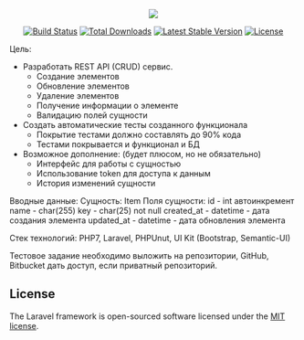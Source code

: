 <p align="center"><img src="https://laravel.com/assets/img/components/logo-laravel.svg"></p>

<p align="center">
<a href="https://travis-ci.org/laravel/framework"><img src="https://travis-ci.org/laravel/framework.svg" alt="Build Status"></a>
<a href="https://packagist.org/packages/laravel/framework"><img src="https://poser.pugx.org/laravel/framework/d/total.svg" alt="Total Downloads"></a>
<a href="https://packagist.org/packages/laravel/framework"><img src="https://poser.pugx.org/laravel/framework/v/stable.svg" alt="Latest Stable Version"></a>
<a href="https://packagist.org/packages/laravel/framework"><img src="https://poser.pugx.org/laravel/framework/license.svg" alt="License"></a>
</p>

Цель:
- Разработать REST API (CRUD) сервис.
    - Создание элементов
    - Обновление элементов
    - Удаление элементов
    - Получение информации о элементе
    - Валидацию полей сущности
- Создать автоматические тесты созданного функционала
    - Покрытие тестами должно составлять до 90% кода
    - Тестами покрывается и функционал и БД
- Возможное дополнение: (будет плюсом, но не обязательно)
    - Интерфейс для работы с сущностью
    - Использование token для доступа к данным
    - История изменений сущности
 
Вводные данные:
Сущность: Item
Поля сущности:
id - int автоинкремент
name - char(255)
key - char(25) not null
created_at - datetime - дата создания элемента
updated_at - datetime - дата обновления элемента
 
Стек технологий: PHP7, Laravel, PHPUnut,  UI Kit (Bootstrap, Semantic-UI)
 
Тестовое задание необходимо выложить на репозитории, GitHub, Bitbucket дать доступ, если приватный репозиторий.


## License

The Laravel framework is open-sourced software licensed under the [MIT license](https://opensource.org/licenses/MIT).